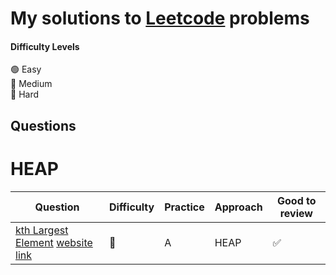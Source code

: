 # My solutions to [Leetcode](https://leetcode.com/) problems 



#### Difficulty Levels

🟢 Easy  
🔵 Medium  
🔴 Hard  


## Questions

# HEAP

| Question                                                                          | Difficulty | Practice             | Approach                 | Good to review |
| --------------------------------------------------------------------------------- | ---------- | -------------------- | ------------------------ | -------------- |
| [kth Largest Element](/Heap/kth_largest.py) [website link](https://leetcode.com/problems/kth-largest-element-in-an-array/solution/)                          | 🔵         |    A       | HEAP                 | ✅             |



